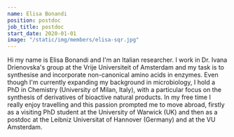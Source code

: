```yaml
---
name: Elisa Bonandi
position: postdoc
job_title: postdoc
start_date: 2020-01-01
image: "/static/img/members/elisa-sqr.jpg"
---
```


Hi my name is Elisa Bonandi and I'm an Italian researcher. I work in Dr. Ivana Drienovska's group at the Vrije Universiteit of Amsterdam and my task is to synthesise and incorporate non-canonical amino acids in enzymes. Even though I'm currently expanding my background in microbiology, I hold a PhD in Chemistry (University of Milan, Italy), with a particular focus on the synthesis of derivatives of bioactive natural products. In my free time I really enjoy travelling and this passion prompted me to move abroad, firstly as a visiting PhD student at the University of Warwick (UK) and then as a postdoc at the Leibniz Universitat of Hannover (Germany) and at the VU Amsterdam.